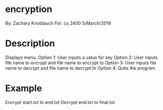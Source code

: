 # encryption
By: Zachary Knoblauch
For: cs 2400
5/March/2019

# Description

Displays menu.
Option 1: User inputs a value for key
Option 2: User inputs file name to encrypt and file name to encrypt to
Option 3: User inputs file name to decrypt and file name to decrypt to
Option 4: Quits the program

# Example

Encrypt start.txt to end.txt
Decrypt end.txt to final.txt
